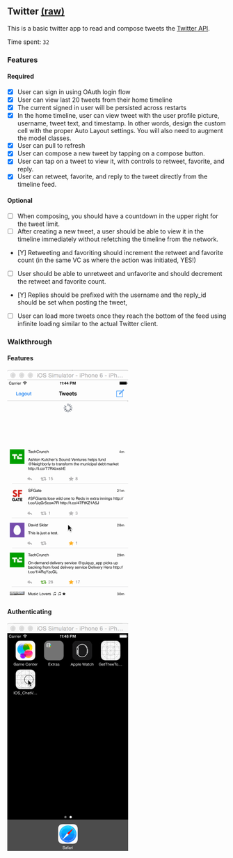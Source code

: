 ## Twitter [(raw)](https://gist.githubusercontent.com/timothy1ee/b9b1860c8ecb4b0b1c18/raw/2adc3f63677d81644e00245cee891eee88907767/gistfile1.md)

This is a basic twitter app to read and compose tweets the [Twitter API](https://apps.twitter.com/).

Time spent: `32`

### Features

#### Required

- [x] User can sign in using OAuth login flow
- [x] User can view last 20 tweets from their home timeline
- [x] The current signed in user will be persisted across restarts
- [x] In the home timeline, user can view tweet with the user profile picture, username, tweet text, and timestamp.  In other words, design the custom cell with the proper Auto Layout settings.  You will also need to augment the model classes.
- [x] User can pull to refresh
- [x] User can compose a new tweet by tapping on a compose button.
- [x] User can tap on a tweet to view it, with controls to retweet, favorite, and reply.
- [x] User can retweet, favorite, and reply to the tweet directly from the timeline feed.

#### Optional

- [ ] When composing, you should have a countdown in the upper right for the tweet limit.
- [ ] After creating a new tweet, a user should be able to view it in the timeline immediately without refetching the timeline from the network.
- [Y] Retweeting and favoriting should increment the retweet and favorite count (in the same VC as where the action was initiated, YES!)
- [ ] User should be able to unretweet and unfavorite and should decrement the retweet and favorite count.
- [Y] Replies should be prefixed with the username and the reply_id should be set when posting the tweet,
- [ ] User can load more tweets once they reach the bottom of the feed using infinite loading similar to the actual Twitter client.

### Walkthrough

#### Features

![Use of product](use.gif)

#### Authenticating

![Authentication](auth.gif)
